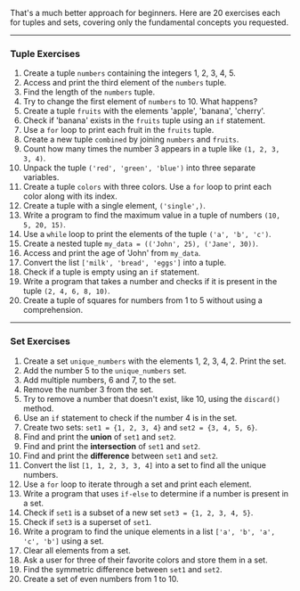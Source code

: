 That's a much better approach for beginners. Here are 20 exercises each for tuples and sets, covering only the fundamental concepts you requested.

***

### Tuple Exercises

1.  Create a tuple `numbers` containing the integers 1, 2, 3, 4, 5.
2.  Access and print the third element of the `numbers` tuple.
3.  Find the length of the `numbers` tuple.
4.  Try to change the first element of `numbers` to 10. What happens?
5.  Create a tuple `fruits` with the elements 'apple', 'banana', 'cherry'.
6.  Check if 'banana' exists in the `fruits` tuple using an `if` statement.
7.  Use a `for` loop to print each fruit in the `fruits` tuple.
8.  Create a new tuple `combined` by joining `numbers` and `fruits`.
9.  Count how many times the number 3 appears in a tuple like `(1, 2, 3, 3, 4)`.
10. Unpack the tuple `('red', 'green', 'blue')` into three separate variables.
11. Create a tuple `colors` with three colors. Use a `for` loop to print each color along with its index.
12. Create a tuple with a single element, `('single',)`.
13. Write a program to find the maximum value in a tuple of numbers `(10, 5, 20, 15)`.
14. Use a `while` loop to print the elements of the tuple `('a', 'b', 'c')`.
15. Create a nested tuple `my_data = (('John', 25), ('Jane', 30))`.
16. Access and print the age of 'John' from `my_data`.
17. Convert the list `['milk', 'bread', 'eggs']` into a tuple.
18. Check if a tuple is empty using an `if` statement.
19. Write a program that takes a number and checks if it is present in the tuple `(2, 4, 6, 8, 10)`.
20. Create a tuple of squares for numbers from 1 to 5 without using a comprehension.

***

### Set Exercises

1.  Create a set `unique_numbers` with the elements 1, 2, 3, 4, 2. Print the set.
2.  Add the number 5 to the `unique_numbers` set.
3.  Add multiple numbers, 6 and 7, to the set.
4.  Remove the number 3 from the set.
5.  Try to remove a number that doesn't exist, like 10, using the `discard()` method.
6.  Use an `if` statement to check if the number 4 is in the set.
7.  Create two sets: `set1 = {1, 2, 3, 4}` and `set2 = {3, 4, 5, 6}`.
8.  Find and print the **union** of `set1` and `set2`.
9.  Find and print the **intersection** of `set1` and `set2`.
10. Find and print the **difference** between `set1` and `set2`.
11. Convert the list `[1, 1, 2, 3, 3, 4]` into a set to find all the unique numbers.
12. Use a `for` loop to iterate through a set and print each element.
13. Write a program that uses `if-else` to determine if a number is present in a set.
14. Check if `set1` is a subset of a new set `set3 = {1, 2, 3, 4, 5}`.
15. Check if `set3` is a superset of `set1`.
16. Write a program to find the unique elements in a list `['a', 'b', 'a', 'c', 'b']` using a set.
17. Clear all elements from a set.
18. Ask a user for three of their favorite colors and store them in a set.
19. Find the symmetric difference between `set1` and `set2`.
20. Create a set of even numbers from 1 to 10.